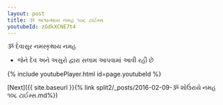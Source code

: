 ```yaml
---
layout: post
title: ૐ અશ્વત્થાય નમહ ૧૦૮ ટાઈમ્સ
youtubeId: zGdkXCNE7t4
---
```

 
 
 ૐ દેવાસુર નમસ્કૃથાય નમહ  
 
 -  જેને દેવ અને અસુરો દ્વારા સલામ આપવામાં આવી રહી છે 
 
  
 
  
 
 
 
 
 
 


{% include youtubePlayer.html id=page.youtubeId %}
 
[Next]({{ site.baseurl }}{% link  split2/_posts/2016-02-09-ૐ શોઉંરાયે નમહ ૧૦૮ ટાઈમ્સ.md%})
 
